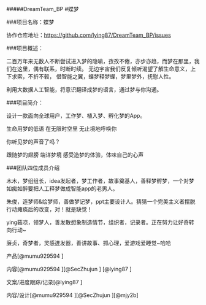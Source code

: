 #####DreamTeam_BP
#蝶梦


###项目名称：蝶梦

协作仓库地址：https://github.com/lying87/DreamTeam_BP/issues

###项目概述：

二百万年来无数人不断尝试进入梦的隐喻，孜孜不倦，亦步亦趋，而梦在那里，我们在这里，偶有联系，时断时续。
无边宇宙我们反复倾听渴望了解生命意义，上下求索，不折不毂，
借智能之翼，蝶梦释梦蝶，梦里梦外，抚慰人性。

利用大数据人工智能，将意识翻译成梦的语言，通过梦与你沟通。

###项目简介：

设计一款面向全球用户，工作梦、植入梦、孵化梦的App。

生命用梦的低语
在无限时空里
无止境地呼唤你

你听见梦的声音了吗？

跟随梦的翅膀
端详梦境
感受造梦的体验，体味自己的心声



###团队四位成员介绍

木木，梦组组长，idea发起者，梦工作者，故事奠基人，善释梦孵梦，一个对梦如痴如醉要把人工释梦做成智能app的老男人。

朱俊，造梦师&绘梦师，善做梦记梦，ppt主要设计人。猜猜一个完美主义者摆脱行动瘫痪后的改变，对！就是缺觉！

ying菇凉，领梦人，善发散想象制造情节，组织者，记录者。正在努力让好奇转向行动~

廉贞，奇梦者，灵感迸发器，善讲故事、抓心理，爱游戏爱睡觉~哈哈

产品[@mumu929594 ]

内容[@mumu929594 ][@SecZhujun ] [@lying87 ]

文案/进度跟踪/记录[@lying87 ]

内容/设计[@mumu929594 ][@SecZhujun ][@mjy2b]


